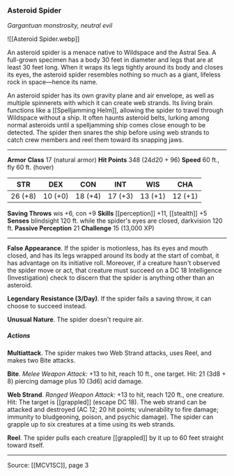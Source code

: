 ### Asteroid Spider
_Gargantuan monstrosity, neutral evil_

![[Asteroid Spider.webp]]

An asteroid spider is a menace native to Wildspace and the Astral Sea. A full-grown specimen has a body 30 feet in diameter and legs that are at least 30 feet long. When it wraps its legs tightly around its body and closes its eyes, the asteroid spider resembles nothing so much as a giant, lifeless rock in space—hence its name.

An asteroid spider has its own gravity plane and air envelope, as well as multiple spinnerets with which it can create web strands. Its living brain functions like a [[Spelljamming Helm]], allowing the spider to travel through Wildspace without a ship. It often haunts asteroid belts, lurking among normal asteroids until a spelljamming ship comes close enough to be detected. The spider then snares the ship before using web strands to catch crew members and reel them toward its snapping jaws.




---

**Armor Class** 17 (natural armor)
**Hit Points** 348 (24d20 + 96)
**Speed** 60 ft., fly 60 ft. (hover)

| STR     | DEX     | CON     | INT     | WIS     | CHA     |
|---------|---------|---------|---------|---------|---------|
| 26 (+8) | 10 (+0) | 18 (+4) | 17 (+3) | 13 (+1) | 12 (+1) |

**Saving Throws** wis +6, con +9
**Skills** [[perception]] +11, [[stealth]] +5
**Senses** blindsight 120 ft. while the spider's eyes are closed, darkvision 120 ft.
**Passive Perception** 21
**Challenge** 15 (13,000 XP)

---

**False Appearance**. If the spider is motionless, has its eyes and mouth closed, and has its legs wrapped around its body at the start of combat, it has advantage on its initiative roll. Moreover, if a creature hasn't observed the spider move or act, that creature must succeed on a DC 18 Intelligence (Investigation) check to discern that the spider is anything other than an asteroid.

**Legendary Resistance (3/Day)**. If the spider fails a saving throw, it can choose to succeed instead.

**Unusual Nature**. The spider doesn't require air.

##### Actions
**Multiattack**. The spider makes two Web Strand attacks, uses Reel, and makes two Bite attacks.

**Bite**. _Melee Weapon Attack:_ +13 to hit, reach 10 ft., one target. Hit: 21 (3d8 + 8) piercing damage plus 10 (3d6) acid damage.

**Web Strand**. _Ranged Weapon Attack:_ +13 to hit, reach 120 ft., one creature. Hit: The target is [[grappled]] (escape DC 18). The web strand can be attacked and destroyed (AC 12; 20 hit points; vulnerability to fire damage; immunity to bludgeoning, poison, and psychic damage). The spider can grapple up to six creatures at a time using its web strands.

**Reel**. The spider pulls each creature [[grappled]] by it up to 60 feet straight toward itself.


---

Source: [[MCV1SC]], page 3